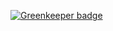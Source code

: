 
[![Greenkeeper badge](https://badges.greenkeeper.io/IcodeNet/Angular2_TypeScript.svg)](https://greenkeeper.io/)
